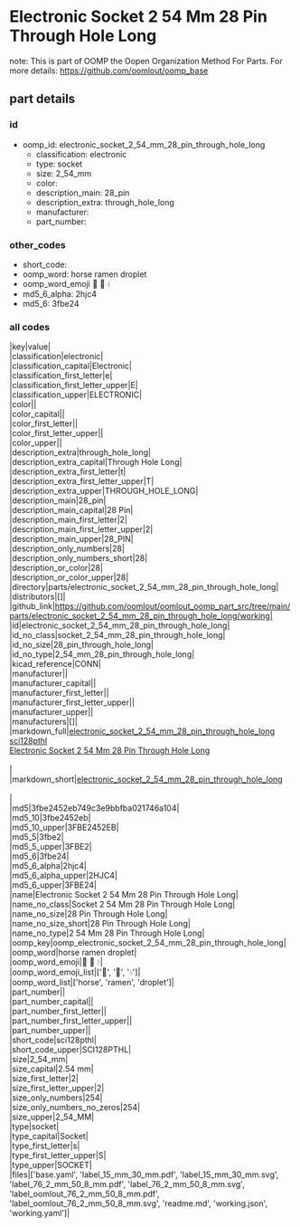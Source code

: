# Electronic Socket 2 54 Mm 28 Pin Through Hole Long  

note: This is part of OOMP the Oopen Organization Method For Parts. For more details: https://github.com/oomlout/oomp_base

##  part details





### id
* oomp_id: electronic_socket_2_54_mm_28_pin_through_hole_long
  * classification: electronic
  * type: socket
  * size: 2_54_mm
  * color: 
  * description_main: 28_pin
  * description_extra: through_hole_long
  * manufacturer: 
  * part_number: 

### other_codes
* short_code: 
* oomp_word: horse ramen droplet
* oomp_word_emoji :horse: :ramen: :droplet:
* md5_6_alpha: 2hjc4
* md5_6: 3fbe24

### all codes 
|key|value|  
|classification|electronic|  
|classification_capital|Electronic|  
|classification_first_letter|e|  
|classification_first_letter_upper|E|  
|classification_upper|ELECTRONIC|  
|color||  
|color_capital||  
|color_first_letter||  
|color_first_letter_upper||  
|color_upper||  
|description_extra|through_hole_long|  
|description_extra_capital|Through Hole Long|  
|description_extra_first_letter|t|  
|description_extra_first_letter_upper|T|  
|description_extra_upper|THROUGH_HOLE_LONG|  
|description_main|28_pin|  
|description_main_capital|28 Pin|  
|description_main_first_letter|2|  
|description_main_first_letter_upper|2|  
|description_main_upper|28_PIN|  
|description_only_numbers|28|  
|description_only_numbers_short|28|  
|description_or_color|28|  
|description_or_color_upper|28|  
|directory|parts/electronic_socket_2_54_mm_28_pin_through_hole_long|  
|distributors|[]|  
|github_link|https://github.com/oomlout/oomlout_oomp_part_src/tree/main/parts/electronic_socket_2_54_mm_28_pin_through_hole_long/working|  
|id|electronic_socket_2_54_mm_28_pin_through_hole_long|  
|id_no_class|socket_2_54_mm_28_pin_through_hole_long|  
|id_no_size|28_pin_through_hole_long|  
|id_no_type|2_54_mm_28_pin_through_hole_long|  
|kicad_reference|CONN|  
|manufacturer||  
|manufacturer_capital||  
|manufacturer_first_letter||  
|manufacturer_first_letter_upper||  
|manufacturer_upper||  
|manufacturers|[]|  
|markdown_full|[electronic_socket_2_54_mm_28_pin_through_hole_long](https://github.com/oomlout/oomlout_oomp_part_src/tree/main/parts/electronic_socket_2_54_mm_28_pin_through_hole_long/working)<br>[sci128pthl](https://github.com/oomlout/oomlout_oomp_part_src/tree/main/parts/electronic_socket_2_54_mm_28_pin_through_hole_long/working)<br>[Electronic Socket 2 54 Mm 28 Pin Through Hole Long](https://github.com/oomlout/oomlout_oomp_part_src/tree/main/parts/electronic_socket_2_54_mm_28_pin_through_hole_long/working)<br><br>|  
|markdown_short|[electronic_socket_2_54_mm_28_pin_through_hole_long](https://github.com/oomlout/oomlout_oomp_part_src/tree/main/parts/electronic_socket_2_54_mm_28_pin_through_hole_long/working)<br><br>|  
|md5|3fbe2452eb749c3e9bbfba021746a104|  
|md5_10|3fbe2452eb|  
|md5_10_upper|3FBE2452EB|  
|md5_5|3fbe2|  
|md5_5_upper|3FBE2|  
|md5_6|3fbe24|  
|md5_6_alpha|2hjc4|  
|md5_6_alpha_upper|2HJC4|  
|md5_6_upper|3FBE24|  
|name|Electronic Socket 2 54 Mm 28 Pin Through Hole Long|  
|name_no_class|Socket 2 54 Mm 28 Pin Through Hole Long|  
|name_no_size|28 Pin Through Hole Long|  
|name_no_size_short|28 Pin Through Hole Long|  
|name_no_type|2 54 Mm 28 Pin Through Hole Long|  
|oomp_key|oomp_electronic_socket_2_54_mm_28_pin_through_hole_long|  
|oomp_word|horse ramen droplet|  
|oomp_word_emoji|:horse: :ramen: :droplet:|  
|oomp_word_emoji_list|[':horse:', ':ramen:', ':droplet:']|  
|oomp_word_list|['horse', 'ramen', 'droplet']|  
|part_number||  
|part_number_capital||  
|part_number_first_letter||  
|part_number_first_letter_upper||  
|part_number_upper||  
|short_code|sci128pthl|  
|short_code_upper|SCI128PTHL|  
|size|2_54_mm|  
|size_capital|2.54 mm|  
|size_first_letter|2|  
|size_first_letter_upper|2|  
|size_only_numbers|254|  
|size_only_numbers_no_zeros|254|  
|size_upper|2_54_MM|  
|type|socket|  
|type_capital|Socket|  
|type_first_letter|s|  
|type_first_letter_upper|S|  
|type_upper|SOCKET|  
|files|['base.yaml', 'label_15_mm_30_mm.pdf', 'label_15_mm_30_mm.svg', 'label_76_2_mm_50_8_mm.pdf', 'label_76_2_mm_50_8_mm.svg', 'label_oomlout_76_2_mm_50_8_mm.pdf', 'label_oomlout_76_2_mm_50_8_mm.svg', 'readme.md', 'working.json', 'working.yaml']|  
